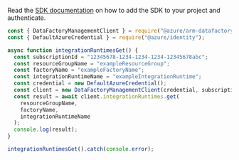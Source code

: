 Read the [SDK documentation](https://github.com/Azure/azure-sdk-for-js/blob/%40azure%2Farm-datafactory_10.5.0/sdk/datafactory/arm-datafactory/README.md) on how to add the SDK to your project and authenticate.

```javascript
const { DataFactoryManagementClient } = require("@azure/arm-datafactory");
const { DefaultAzureCredential } = require("@azure/identity");

async function integrationRuntimesGet() {
  const subscriptionId = "12345678-1234-1234-1234-12345678abc";
  const resourceGroupName = "exampleResourceGroup";
  const factoryName = "exampleFactoryName";
  const integrationRuntimeName = "exampleIntegrationRuntime";
  const credential = new DefaultAzureCredential();
  const client = new DataFactoryManagementClient(credential, subscriptionId);
  const result = await client.integrationRuntimes.get(
    resourceGroupName,
    factoryName,
    integrationRuntimeName
  );
  console.log(result);
}

integrationRuntimesGet().catch(console.error);
```
